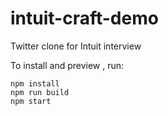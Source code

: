 # intuit-craft-demo
Twitter clone for Intuit interview

To install and preview , run:

<code>npm install</code><br/>
<code>npm run build</code><br/>
<code>npm start</code>
